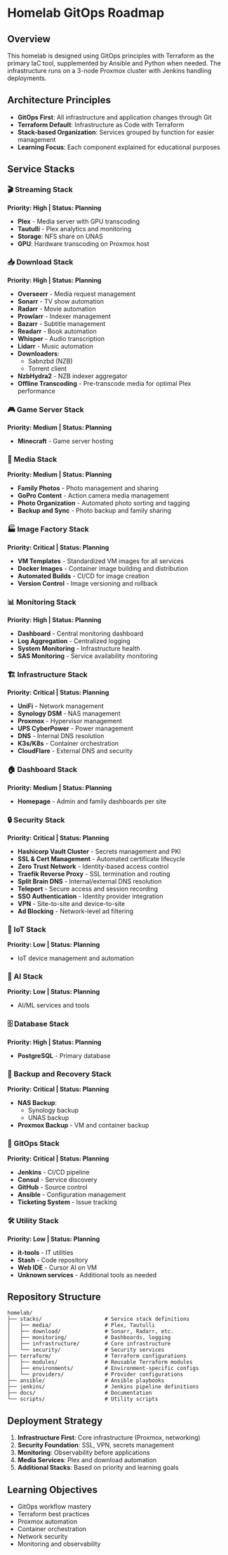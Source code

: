 # Homelab GitOps Roadmap

## Overview

This homelab is designed using GitOps principles with Terraform as the primary IaC tool, supplemented by Ansible and Python when needed. The infrastructure runs on a 3-node Proxmox cluster with Jenkins handling deployments.

## Architecture Principles

- **GitOps First**: All infrastructure and application changes through Git
- **Terraform Default**: Infrastructure as Code with Terraform
- **Stack-based Organization**: Services grouped by function for easier management
- **Learning Focus**: Each component explained for educational purposes

## Service Stacks

### 🎬 Streaming Stack

**Priority: High | Status: Planning**

- **Plex** - Media server with GPU transcoding
- **Tautulli** - Plex analytics and monitoring
- **Storage**: NFS share on UNAS
- **GPU**: Hardware transcoding on Proxmox host

### 📥 Download Stack

**Priority: High | Status: Planning**

- **Overseerr** - Media request management
- **Sonarr** - TV show automation
- **Radarr** - Movie automation
- **Prowlarr** - Indexer management
- **Bazarr** - Subtitle management
- **Readarr** - Book automation
- **Whisper** - Audio transcription
- **Lidarr** - Music automation
- **Downloaders**:
  - Sabnzbd (NZB)
  - Torrent client
- **NzbHydra2** - NZB indexer aggregator
- **Offline Transcoding** - Pre-transcode media for optimal Plex performance

### 🎮 Game Server Stack

**Priority: Medium | Status: Planning**

- **Minecraft** - Game server hosting

### 📸 Media Stack

**Priority: Medium | Status: Planning**

- **Family Photos** - Photo management and sharing
- **GoPro Content** - Action camera media management
- **Photo Organization** - Automated photo sorting and tagging
- **Backup and Sync** - Photo backup and family sharing

### 🏭 Image Factory Stack

**Priority: Critical | Status: Planning**

- **VM Templates** - Standardized VM images for all services
- **Docker Images** - Container image building and distribution
- **Automated Builds** - CI/CD for image creation
- **Version Control** - Image versioning and rollback

### 📊 Monitoring Stack

**Priority: High | Status: Planning**

- **Dashboard** - Central monitoring dashboard
- **Log Aggregation** - Centralized logging
- **System Monitoring** - Infrastructure health
- **SAS Monitoring** - Service availability monitoring

### 🏗️ Infrastructure Stack

**Priority: Critical | Status: Planning**

- **UniFi** - Network management
- **Synology DSM** - NAS management
- **Proxmox** - Hypervisor management
- **UPS CyberPower** - Power management
- **DNS** - Internal DNS resolution
- **K3s/K8s** - Container orchestration
- **CloudFlare** - External DNS and security

### 🏠 Dashboard Stack

**Priority: Medium | Status: Planning**

- **Homepage** - Admin and family dashboards per site

### 🔒 Security Stack

**Priority: Critical | Status: Planning**

- **Hashicorp Vault Cluster** - Secrets management and PKI
- **SSL & Cert Management** - Automated certificate lifecycle
- **Zero Trust Network** - Identity-based access control
- **Traefik Reverse Proxy** - SSL termination and routing
- **Split Brain DNS** - Internal/external DNS resolution
- **Teleport** - Secure access and session recording
- **SSO Authentication** - Identity provider integration
- **VPN** - Site-to-site and device-to-site
- **Ad Blocking** - Network-level ad filtering

### 🤖 IoT Stack

**Priority: Low | Status: Planning**

- IoT device management and automation

### 🧠 AI Stack

**Priority: Low | Status: Planning**

- AI/ML services and tools

### 🗄️ Database Stack

**Priority: High | Status: Planning**

- **PostgreSQL** - Primary database

### 💾 Backup and Recovery Stack

**Priority: Critical | Status: Planning**

- **NAS Backup**:
  - Synology backup
  - UNAS backup
- **Proxmox Backup** - VM and container backup

### 🔄 GitOps Stack

**Priority: Critical | Status: Planning**

- **Jenkins** - CI/CD pipeline
- **Consul** - Service discovery
- **GitHub** - Source control
- **Ansible** - Configuration management
- **Ticketing System** - Issue tracking

### 🛠️ Utility Stack

**Priority: Low | Status: Planning**

- **it-tools** - IT utilities
- **Stash** - Code repository
- **Web IDE** - Cursor AI on VM
- **Unknown services** - Additional tools as needed

## Repository Structure

```
homelab/
├── stacks/                    # Service stack definitions
│   ├── media/                 # Plex, Tautulli
│   ├── download/              # Sonarr, Radarr, etc.
│   ├── monitoring/            # Dashboards, logging
│   ├── infrastructure/        # Core infrastructure
│   └── security/              # Security services
├── terraform/                 # Terraform configurations
│   ├── modules/               # Reusable Terraform modules
│   ├── environments/          # Environment-specific configs
│   └── providers/             # Provider configurations
├── ansible/                   # Ansible playbooks
├── jenkins/                   # Jenkins pipeline definitions
├── docs/                      # Documentation
└── scripts/                   # Utility scripts
```

## Deployment Strategy

1. **Infrastructure First**: Core infrastructure (Proxmox, networking)
2. **Security Foundation**: SSL, VPN, secrets management
3. **Monitoring**: Observability before applications
4. **Media Services**: Plex and download automation
5. **Additional Stacks**: Based on priority and learning goals

## Learning Objectives

- GitOps workflow mastery
- Terraform best practices
- Proxmox automation
- Container orchestration
- Network security
- Monitoring and observability

